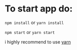 # To start app do:

`npm install` or `yarn install`

`npm start` or `yarn start`

i highly recommend to use [yarn](https://yarnpkg.com/en/docs/install)